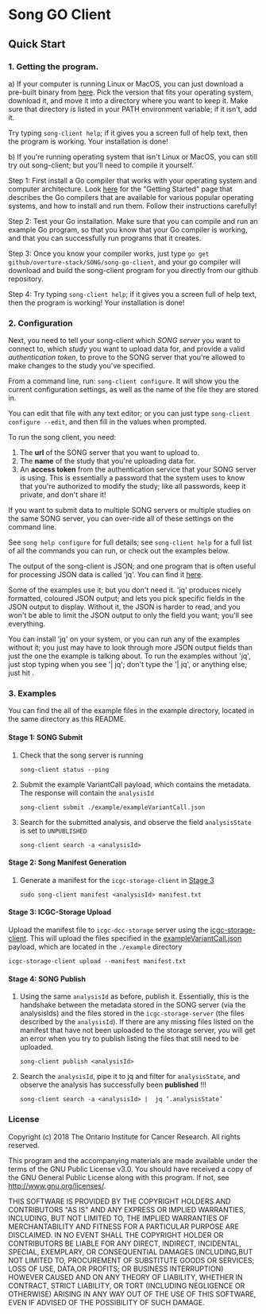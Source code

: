 # Song GO Client

## Quick Start

### 1. Getting the program.

a) If your computer is running Linux or MacOS, you can just download a pre-built binary from [here](https://artifacts.oicr.on.ca/artifactory/webapp/#/artifacts/browse/tree/General/overture-binaries/0.0.1/linux_64/song-client). Pick the version that fits your operating system, download it, and move it into a directory where you want to keep it. Make sure that directory is listed in your PATH environment variable; if it isn't, add it.

Try typing `song-client help`; if it gives you a screen full of help text, then the program is working. Your installation is done!

b) If you're running operating system that isn't Linux or MacOS, you can
still try out song-client; but you'll need to compile it yourself.`

Step 1: First install a Go compiler that works with your operating system and
computer architecture. Look [here](http://golang.org/doc/install) for the "Getting Started" page that describes the Go compilers that are available for various popular operating systems, and how to install and run them. Follow their
instructions carefully!

Step 2: Test your Go installation. Make sure that you can compile and run an example Go program, so that you know that your Go compiler is working, and that
you can successfully run programs that it creates.

Step 3: Once you know your compiler works, just type `go get github/overture-stack/SONG/song-go-client`, and your go compiler will download and build the song-client program for you directly from our github repository.

Step 4: Try typing `song-client help`; if it gives you a screen full of help text, then the program is working! Your installation is done!

### 2. Configuration

Next, you need to tell your song-client which _SONG server_ you want to connect
to, which _study_ you want to upload data for, and provide a valid _authentication token_, to prove to the SONG server that you're allowed to make changes
to the study you've specified.

From a command line, run:
`song-client configure`. It will show you the current configuration
settings, as well as the name of the file they are stored in.

You can edit that file with any text editor; or you can just type
`song-client configure --edit`, and then fill in the values when prompted.

To run the song client, you need:

1. The **url** of the SONG server that you want to upload to.
2. The **name** of the study that you're uploading data for.
3. An **access token** from the authentication service that your SONG server is
   using. This is essentially a password that the system uses to know that you're
   authorized to modify the study; like all passwords, keep it private, and don't
   share it!

If you want to submit data to multiple SONG servers or multiple studies on the
same SONG server, you can over-ride all of these settings on the command line.

See `song help configure` for full details; see `song-client help` for
a full list of all the commands you can run, or check out the examples below.

The output of the song-client is JSON; and one program that is often useful
for processing JSON data is called 'jq'. You can find it [here](https://stedolan.github.io/jq/).

Some of the examples use it; but you don't need it. 'jq' produces nicely formatted, coloured JSON output; and lets you pick specific fields in the JSON output
to display. Without it, the JSON is harder to read, and you won't be able to
limit the JSON output to only the field you want; you'll see everything.

You can install 'jq' on your system, or you can run any of the examples without it; you just may have to look through more JSON output fields than just the one
the example is talking about. To run the examples without 'jq', just stop
typing when you see '| jq'; don't type the '| jq', or anything else; just
hit <Enter>.

### 3. Examples

You can find the all of the example files in the example directory, located
in the same directory as this README.

#### Stage 1: SONG Submit

1. Check that the song server is running

   ```
   song-client status --ping
   ```

2. Submit the example VariantCall payload, which contains the metadata. The response will contain the `analysisId`

   ```
   song-client submit ./example/exampleVariantCall.json
   ```

3. Search for the submitted analysis, and observe the field `analysisState` is set to `UNPUBLISHED`
   ```
   song-client search -a <analysisId>
   ```

#### Stage 2: Song Manifest Generation

1. Generate a manifest for the `icgc-storage-client` in [Stage 3](#stage-3-icgc-storage-upload)
   ```
   sudo song-client manifest <analysisId> manifest.txt
   ```

#### Stage 3: ICGC-Storage Upload

Upload the manifest file to `icgc-dcc-storage` server using the [icgc-storage-client](http://docs.icgc.org/software/binaries/#storage-client). This will upload the files specified in the [exampleVariantCall.json](https://github.com/overture-stack/SONG/blob/develop/docker/example/exampleVariantCall.json) payload, which are located in the `./example` directory

```
icgc-storage-client upload --manifest manifest.txt
```

#### Stage 4: SONG Publish

1. Using the same `analysisId` as before, publish it. Essentially, this is the handshake between the metadata stored in the SONG server (via the analysisIds) and the files stored in the `icgc-storage-server` (the files described by the `analysisId`). If there are any missing files listed on the manifest that have not
   been uploaded to the storage server, you will get an error when you try to
   publish listing the files that still need to be uploaded.

   ```
   song-client publish <analysisId>
   ```

2. Search the `analysisId`, pipe it to jq and filter for `analysisState`, and observe the analysis has successfully been **published** \!\!\!
   ```
   song-client search -a <analysisId> |  jq ‘.analysisState’
   ```

### License

Copyright (c) 2018 The Ontario Institute for Cancer Research. All rights
reserved.

This program and the accompanying materials are made available under the
terms of the GNU Public License v3.0. You should have received a copy of
the GNU General Public License along with
this program. If not, see <http://www.gnu.org/licenses/>.

THIS SOFTWARE IS PROVIDED BY THE COPYRIGHT HOLDERS AND CONTRIBUTORS "AS IS"
AND ANY EXPRESS OR IMPLIED WARRANTIES, INCLUDING, BUT NOT LIMITED TO, THE
IMPLIED WARRANTIES OF MERCHANTABILITY AND FITNESS FOR A PARTICULAR PURPOSE
ARE DISCLAIMED. IN NO EVENT SHALL THE COPYRIGHT HOLDER OR CONTRIBUTORS BE
LIABLE FOR ANY DIRECT, INDIRECT, INCIDENTAL, SPECIAL, EXEMPLARY, OR
CONSEQUENTIAL DAMAGES (INCLUDING,BUT NOT LIMITED TO, PROCUREMENT OF
SUBSTITUTE GOODS OR SERVICES; LOSS OF USE, DATA,OR PROFITS; OR BUSINESS
INTERRUPTION) HOWEVER CAUSED AND ON ANY THEORY OF LIABILITY, WHETHER
IN CONTRACT, STRICT LIABILITY, OR TORT (INCLUDING NEGLIGENCE OR OTHERWISE)
ARISING IN ANY WAY OUT OF THE USE OF THIS SOFTWARE, EVEN IF ADVISED OF THE
POSSIBILITY OF SUCH DAMAGE.

